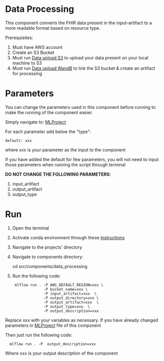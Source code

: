 # Data Processing

This component converts the FHIR data present in the input-artifact to a more readable format based on resource type.

Prerequisites:
1. Must have AWS account
2. Create an S3 Bucket
3. Must run [Data upload S3](/src/components/data_upload_S3) to upload your data present on your local machine to S3
4. Must run [Data upload WandB](/src/components/data_upload_WandB2) to link the S3 bucket & create an artifact for processing

# Parameters

You can change the parameters used in this component before running to make the running of the component easier.

Simply navigate to: [MLProject](/src/components/data_processing/MLproject)

For each parameter add below the "type":
    
    default: xxx

where xxx is your parameter as the input to the component

If you have added the default for few parameters, you will not need to input those parameters when running the script through terminal

**DO NOT CHANGE THE FOLLOWING PARAMETERS:**
1. input_artifact
2. output_artifact
3. output_type


# Run

1. Open the terminal
2. Activate conda environment through these [Instructions](/src/components/README.md)
3. Navigate to the projects' directory
4. Navigate to components directory:



    cd src/components/data_processing


5. Run the following code:
    
        mlflow run . -P AWS_DEFAULT_REGION=xxx \
                     -P bucket_name=xxx \
                     -P input_artifact=xxx  \
                     -P output_directory=xxx \
                     -P output_artifact=xxx  \
                     -P output_type=xxx  \
                     -P output_description=xxx

Replace xxx with your variables as necessary.
If you have already changed parameters in [MLProject](MLproject) file of this component

Then just run the following code:
      
      mlflow run . -P  output_description=xxx

Where xxx is your output description of the component
